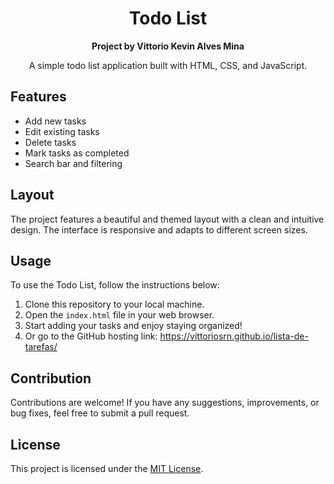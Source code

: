 <h1 align="center">Todo List</h1>

<p align="center">
    <strong>Project by Vittorio Kevin Alves Mina</strong>
</p>

<p align="center">
    A simple todo list application built with HTML, CSS, and JavaScript.
</p>

## Features

- Add new tasks
- Edit existing tasks
- Delete tasks
- Mark tasks as completed
- Search bar and filtering

## Layout

The project features a beautiful and themed layout with a clean and intuitive design. The interface is responsive and adapts to different screen sizes.

## Usage

To use the Todo List, follow the instructions below:

1. Clone this repository to your local machine.
2. Open the `index.html` file in your web browser.
3. Start adding your tasks and enjoy staying organized!
4. Or go to the GitHub hosting link: https://vittoriosrn.github.io/lista-de-tarefas/

## Contribution

Contributions are welcome! If you have any suggestions, improvements, or bug fixes, feel free to submit a pull request.

## License

This project is licensed under the [MIT License](LICENSE).
